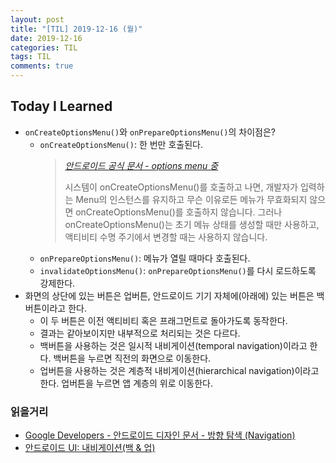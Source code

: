 ```yaml
---
layout: post
title: "[TIL] 2019-12-16 (월)"
date: 2019-12-16
categories: TIL
tags: TIL
comments: true
---
```


## Today I Learned
- `onCreateOptionsMenu()`와 `onPrepareOptionsMenu()`의 차이점은?
  - `onCreateOptionsMenu()`: 한 번만 호출된다.
    > [*안드로이드 공식 문서 - options menu 중*](https://developer.android.com/guide/topics/ui/menus#options-menu)
    > 
    > 시스템이 onCreateOptionsMenu()를 호출하고 나면, 개발자가 입력하는 Menu의 인스턴스를 유지하고 무슨 이유로든 메뉴가 무효화되지 않으면 onCreateOptionsMenu()를 호출하지 않습니다. 그러나 onCreateOptionsMenu()는 초기 메뉴 상태를 생성할 때만 사용하고, 액티비티 수명 주기에서 변경할 때는 사용하지 않습니다.
  - `onPrepareOptionsMenu()`: 메뉴가 열릴 때마다 호출된다.
  - `invalidateOptionsMenu()`: `onPrepareOptionsMenu()`를 다시 로드하도록 강제한다.
- 화면의 상단에 있는 버튼은 업버튼, 안드로이드 기기 자체에(아래에) 있는 버튼은 백버튼이라고 한다.
  - 이 두 버튼은 이전 액티비티 혹은 프래그먼트로 돌아가도록 동작한다.
  - 결과는 같아보이지만 내부적으로 처리되는 것은 다르다.
  - 백버튼을 사용하는 것은 일시적 내비게이션(temporal navigation)이라고 한다. 백버튼을 누르면 직전의 화면으로 이동한다.
  - 업버튼을 사용하는 것은 계층적 내비게이션(hierarchical navigation)이라고 한다. 업버튼을 누르면 앱 계층의 위로 이동한다. 


### 읽을거리
- [Google Developers - 안드로이드 디자인 문서 - 방향 탐색 (Navigation)](https://developers-kr.googleblog.com/search/label/%EC%95%88%EB%93%9C%EB%A1%9C%EC%9D%B4%EB%93%9C%20Up%20%EB%B2%84%ED%8A%BC)
- [안드로이드 UI: 내비게이션(백 & 업)](https://userexperience.tistory.com/294)